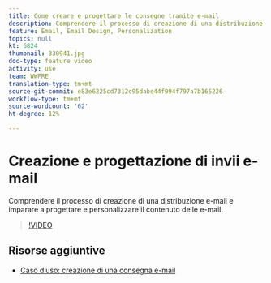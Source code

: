 ```yaml
---
title: Come creare e progettare le consegne tramite e-mail
description: Comprendere il processo di creazione di una distribuzione e-mail e imparare a progettare e personalizzare il contenuto delle e-mail.
feature: Email, Email Design, Personalization
topics: null
kt: 6824
thumbnail: 330941.jpg
doc-type: feature video
activity: use
team: WWFRE
translation-type: tm+mt
source-git-commit: e83e6225cd7312c95dabe44f994f797a7b165226
workflow-type: tm+mt
source-wordcount: '62'
ht-degree: 12%

---
```



# Creazione e progettazione di invii e-mail

Comprendere il processo di creazione di una distribuzione e-mail e imparare a progettare e personalizzare il contenuto delle e-mail.

>[!VIDEO](https://video.tv.adobe.com/v/330941?quality=12)

## Risorse aggiuntive

* [Caso d’uso: creazione di una consegna e-mail](https://experienceleague.adobe.com/docs/campaign-classic/using/designing-content/editing-html-content/use-case)
